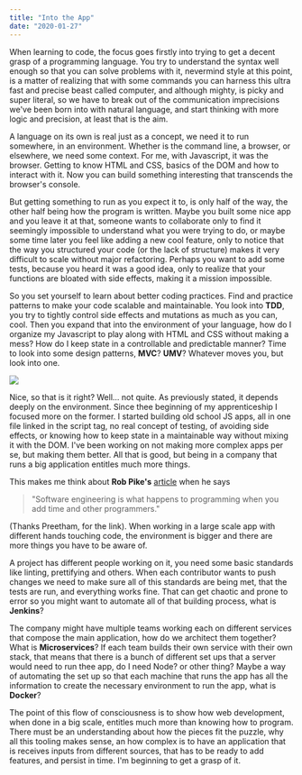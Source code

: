```yaml
---
title: "Into the App"
date: "2020-01-27"
---
```


When learning to code, the focus goes firstly into trying to get a decent grasp of a programming language. You try to understand the syntax well enough so that you can solve problems with it, nevermind style at this point, is a matter of realizing that with some commands you can harness this ultra fast and precise beast called computer, and although mighty, is picky and super literal, so we have to break out of the communication imprecisions we've been born into with natural language, and start thinking with more logic and precision, at least that is the aim.

A language on its own is real just as a concept, we need it to run somewhere, in an environment. Whether is the command line, a browser, or elsewhere, we need some context. For me, with Javascript, it was the browser. Getting to know HTML and CSS, basics of the DOM and how to interact with it. Now you can build something interesting that transcends the browser's console.

But getting something to run as you expect it to, is only half of the way, the other half being how the program is written. Maybe you built some nice app and you leave it at that, someone wants to collaborate only to find it seemingly impossible to understand what you were trying to do, or maybe some time later you feel like adding a new cool feature, only to notice that the way you structured your code (or the lack of structure) makes it very difficult to scale without major refactoring. Perhaps you want to add some tests, because you heard it was a good idea, only to realize that your functions are bloated with side effects, making it a mission impossible.

So you set yourself to learn about better coding practices. Find and practice patterns to make your code scalable and maintainable. You look into **TDD**, you try to tightly control side effects and mutations as much as you can, cool. Then you expand that into the environment of your language, how do I organize my Javascript to play along with HTML and CSS without making a mess? How do I keep state in a controllable and predictable manner? Time to look into some design patterns, **MVC**? **UMV**? Whatever moves you, but look into one.

![](https://pbs.twimg.com/media/DYkaAtAXkAAbsVt?format=jpg&name=medium)

Nice, so that is it right? Well... not quite. As previously stated, it depends deeply on the environment. Since thee beginning of my apprenticeship I focused more on the former. I started building old school JS apps, all in one file linked in the script tag, no real concept of testing, of avoiding side effects, or knowing how to keep state in a maintainable way without mixing it with the DOM. I've been working on not making more complex apps per se, but making them better. All that is good, but being in a company that runs a big application entitles much more things.

This makes me think about **Rob Pike's** [article](https://research.swtch.com/vgo-eng) when he says

> "Software engineering is what happens to programming when you add time and other programmers."

(Thanks Preetham, for the link). When working in a large scale app with different hands touching code, the environment is bigger and there are more things you have to be aware of.

A project has different people working on it, you need some basic standards like linting, prettifying and others. When each contributor wants to push changes we need to make sure all of this standards are being met, that the tests are run, and everything works fine. That can get chaotic and prone to error so you might want to automate all of that building process, what is **Jenkins**?

The company might have multiple teams working each on different services that compose the main application, how do we architect them together? What is **Microservices**? If each team builds their own service with their own stack, that means that there is a bunch of different set ups that a server would need to run thee app, do I need Node? or other thing? Maybe a way of automating the set up so that each machine that runs the app has all the information to create the necessary environment to run the app, what is **Docker**?

The point of this flow of consciousness is to show how web development, when done in a big scale, entitles much more than knowing how to program. There must be an understanding about how the pieces fit the puzzle, why all this tooling makes sense, an how complex is to have an application that is receives inputs from different sources, that has to be ready to add features, and persist in time. I'm beginning to get a grasp of it.
